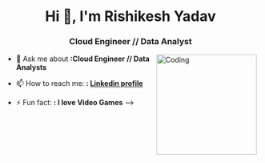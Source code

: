 


<h1 align="center">Hi 👋, I'm Rishikesh Yadav</h1>
<h3 align="center">Cloud Engineer // Data Analyst</h3>
<img align="right" alt="Coding" width="200" src="[![image](https://github.com/rishikeshxyadav/rishikeshxyadav/assets/100788906/3d63d3f7-c8fb-4384-b4a7-962dd60caf36)](https://bwnyasse.github.io/slides-presentations/slides-understanding-the-cloud-yaounde-february-2020-v1/img/cloud-gif-2.gif)
">



- 💬 Ask me about **:Cloud Engineer // Data Analysts**
- 📫 How to reach me: **: [Linkedin profile](https://www.linkedin.com/in/rishikeshhhh-yadav/)**

- ⚡ Fun fact: **: I love Video Games**
-->
